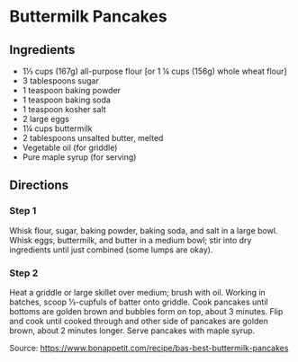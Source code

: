 # Buttermilk Pancakes

## Ingredients

* 1⅓ cups (167g) all-purpose flour [or 1 ¼ cups (156g) whole wheat flour]
* 3 tablespoons sugar
* 1 teaspoon baking powder
* 1 teaspoon baking soda
* 1 teaspoon kosher salt
* 2 large eggs
* 1¼ cups buttermilk
* 2 tablespoons unsalted butter, melted
* Vegetable oil (for griddle)
* Pure maple syrup (for serving)

## Directions

### Step 1

Whisk flour, sugar, baking powder, baking soda, and salt in a large bowl. Whisk eggs, buttermilk, and butter in a medium bowl; stir into dry ingredients until just combined (some lumps are okay).

### Step 2

Heat a griddle or large skillet over medium; brush with oil. Working in batches, scoop ⅓-cupfuls of batter onto griddle. Cook pancakes until bottoms are golden brown and bubbles form on top, about 3 minutes. Flip and cook until cooked through and other side of pancakes are golden brown, about 2 minutes longer. Serve pancakes with maple syrup.

Source: https://www.bonappetit.com/recipe/bas-best-buttermilk-pancakes
